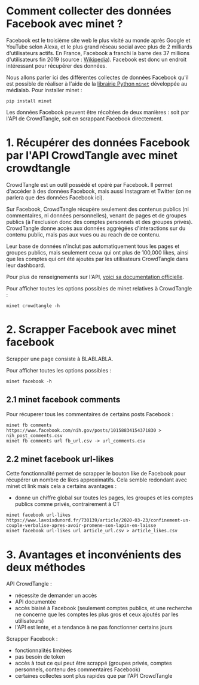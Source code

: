 # Comment collecter des données Facebook avec minet ?

Facebook est le troisième site web le plus visité au monde après Google et YouTube selon Alexa, et le plus grand réseau social avec plus de 2 milliards d'utilisateurs actifs. En France, Facebook a franchi la barre des 37 millions d'utilisateurs fin 2019 (source : [Wikipedia](https://fr.wikipedia.org/wiki/Facebook)). Facebook est donc un endroit intéressant pour récupérer des données.

Nous allons parler ici des différentes collectes de données Facebook qu'il est possible de réaliser à l'aide de la [librairie Python `minet`](https://github.com/medialab/minet) développée au médialab. Pour installer minet :

```
pip install minet
```

Les données Facebook peuvent être récoltées de deux manières : soit par l'API de CrowdTangle, soit en scrappant Facebook directement.

# 1. Récupérer des données Facebook par l'API CrowdTangle avec minet crowdtangle

CrowdTangle est un outil possédé et opéré par Facebook. Il permet d'accéder à des données Facebook, mais aussi Instagram et Twitter (on ne parlera que des données Facebook ici).

Sur Facebook, CrowdTangle récupère seulement des contenus publics (ni commentaires, ni données personnelles), venant de pages et de groupes publics (à l'exclusion donc des comptes personnels et des groupes privés). CrowdTangle donne accès aux données aggrégées d'interactions sur du contenu public, mais pas aux vues ou au reach de ce contenu.

Leur base de données n'inclut pas automatiquement tous les pages et groupes publics, mais seulement ceuw qui ont plus de 100,000 likes, ainsi que les comptes qui ont été ajoutés par les utilisateurs CrowdTangle dans leur dashboard.

Pour plus de renseignements sur l'API, [voici sa documentation officielle](https://github.com/CrowdTangle/API/wiki).

Pour afficher toutes les options possibles de minet relatives à CrowdTangle :
```
minet crowdtangle -h
```

# 2. Scrapper Facebook avec minet facebook

Scrapper une page consiste à BLABLABLA.

Pour afficher toutes les options possibles :

```
minet facebook -h
```

## 2.1 minet facebook comments

Pour récuperer tous les commentaires de certains posts Facebook :

```
minet fb comments https://www.facebook.com/nih.gov/posts/10158834154371830 > nih_post_comments.csv
minet fb comments url fb_url.csv -> url_comments.csv
```

## 2.2 minet facebook url-likes

Cette fonctionnalité permet de scrapper le bouton like de Facebook pour récupérer un nombre de likes approximatifs. Cela semble redondant avec minet ct link mais cela a certains avantages :
- donne un chiffre global sur toutes les pages, les groupes et les comptes publics comme privés, contrairement à CT

```
minet facebook url-likes https://www.lavoixdunord.fr/730139/article/2020-03-23/confinement-un-couple-verbalise-apres-avoir-promene-son-lapin-en-laisse
minet facebook url-likes url article_url.csv > article_likes.csv
```


# 3. Avantages et inconvénients des deux méthodes

API CrowdTangle :
- nécessite de demander un accès
- API documentée
- accès biaisé à Facebook (seulement comptes publics, et une recherche ne concerne que les comptes les plus gros et ceux ajoutés par les utilisateurs)
- l'API est lente, et a tendance à ne pas fonctionner certains jours

Scrapper Facebook :
- fonctionnalités limitées
- pas besoin de token
- accès à tout ce qui peut être scrappé (groupes privés, comptes personnels, contenu des commentaires Facebook)
- certaines collectes sont plus rapides que par l'API CrowdTangle